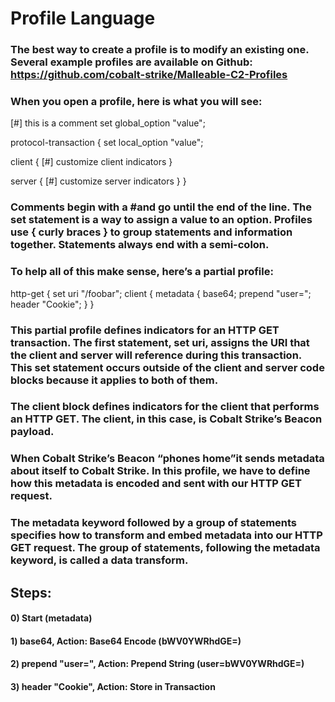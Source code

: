 # Profile Language

### The best way to create a profile is to modify an existing one. Several example profiles are available on Github: https://github.com/cobalt-strike/Malleable-C2-Profiles

### When you open a profile, here is what you will see:

[#] this is a comment
set global_option "value";

protocol-transaction {
  set local_option "value";
  
  client {
      [#] customize client indicators
  }
 
  server {
      [#] customize server indicators
  }
}

### Comments begin with a #and go until the end of the line. The set statement is a way to assign a value to an option. Profiles use { curly braces } to group statements and information together. Statements always end with a semi-colon.

### To help all of this make sense, here’s a partial profile:

http-get {
        set uri "/foobar";
        client {
            metadata {
                      base64;
                      prepend "user=";
                      header "Cookie";
            }
    }

### This partial profile defines indicators for an HTTP GET transaction. The first statement, set uri, assigns the URI that the client and server will reference during this transaction. This set statement occurs outside of the client and server code blocks because it applies to both of them.

### The client block defines indicators for the client that performs an HTTP GET. The client, in this case, is Cobalt Strike’s Beacon payload.

### When Cobalt Strike’s Beacon “phones home”it sends metadata about itself to Cobalt Strike. In this profile, we have to define how this metadata is encoded and sent with our HTTP GET request.

### The metadata keyword followed by a group of statements specifies how to transform and embed metadata into our HTTP GET request. The group of statements, following the metadata keyword, is called a data transform.

## Steps:

#### 0) Start (metadata)

#### 1) base64, Action: Base64 Encode (bWV0YWRhdGE=)

#### 2) prepend "user=", Action: Prepend String (user=bWV0YWRhdGE=)

#### 3) header "Cookie", Action: Store in Transaction
